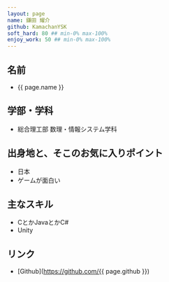 ```yaml
---
layout: page
name: 鎌田 耀介
github: KamachanYSK
soft_hard: 80 ## min-0% max-100%
enjoy_work: 50 ## min-0% max-100%
---
```


## 名前
- {{ page.name }}

## 学部・学科
- 総合理工部 数理・情報システム学科

## 出身地と、そこのお気に入りポイント
- 日本
- ゲームが面白い

## 主なスキル
- CとかJavaとかC#
- Unity


## リンク
- [Github](https://github.com/{{ page.github }})
